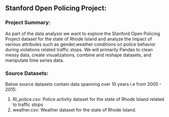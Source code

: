 ## Stanford Open Policing Project:

### Project Summary:
<p>As part of the data analysis we want to explore the Stanford Open Policing Project dataset for the state of Rhode Island and analyze the impact of various attributes such as gender,weather conditions on police behavior during violations related traffic stops. We will primarily Pandas to clean messy data, create visualizations, combine and reshape datasets, and manipulate time series data. </p>

### Source Datasets:

Below source datasets contain data spanning over 10 years i.e from 2005 - 2015:
1. RI_police.csv: Police activity dataset for the state of Rhode Island related to traffic stops
2. weather.csv: Weather dataset for the state of Rhode Island.

